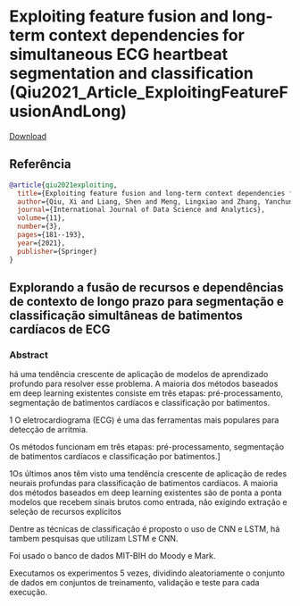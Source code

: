 # Exploiting feature fusion and long-term context dependencies for simultaneous ECG heartbeat segmentation and classification (Qiu2021_Article_ExploitingFeatureFusionAndLong)


[Download](https://link.springer.com/article/10.1007/s41060-020-00239-9)


## Referência
```bibtex 1
@article{qiu2021exploiting,
  title={Exploiting feature fusion and long-term context dependencies for simultaneous ECG heartbeat segmentation and classification},
  author={Qiu, Xi and Liang, Shen and Meng, Lingxiao and Zhang, Yanchun and Liu, Fan},
  journal={International Journal of Data Science and Analytics},
  volume={11},
  number={3},
  pages={181--193},
  year={2021},
  publisher={Springer}
}
```

## Explorando a fusão de recursos e dependências de contexto de longo prazo para segmentação e classificação simultâneas de batimentos cardíacos de ECG


### Abstract
há uma tendência crescente de aplicação de modelos de aprendizado profundo para resolver esse problema. A maioria dos métodos baseados em deep learning existentes consiste em três etapas: pré-processamento, segmentação de batimentos cardíacos e classificação por batimentos.

1 O eletrocardiograma (ECG) é uma das ferramentas mais populares para detecção de arritmia.

Os métodos funcionam em três etapas: pré-processamento, segmentação de batimentos cardíacos e classificação por batimentos.]

1Os últimos anos têm visto uma tendência crescente de aplicação de redes neurais profundas para classificação de batimentos cardíacos. A maioria dos métodos baseados em deep learning existentes são de ponta a ponta modelos que recebem sinais brutos como entrada, não exigindo extração e seleção de recursos explícitos

Dentre as técnicas de classificação é proposto o uso de CNN e LSTM, há tambem pesquisas que utilizam LSTM e CNN.

Foi usado o banco de dados MIT-BIH do Moody e Mark.

Executamos os experimentos 5 vezes, dividindo aleatoriamente o conjunto de dados em conjuntos de treinamento, validação e teste para cada execução.